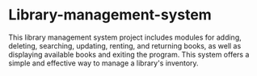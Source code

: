# Library-management-system
This library management system project includes modules for adding, deleting, searching, updating, renting, and returning books, as well as displaying available books and exiting the program.
This system offers a simple and effective way to manage a library's inventory.
